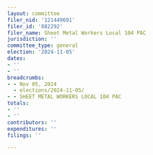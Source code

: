 ```yaml
---
layout: committee
filer_nid: '121449691'
filer_id: '882292'
filer_name: Sheet Metal Workers Local 104 PAC
jurisdiction: ''
committee_type: general
election: '2024-11-05'
dates:
- ''
- ''
breadcrumbs:
- - Nov 05, 2024
  - elections/2024-11-05/
- - SHEET METAL WORKERS LOCAL 104 PAC
totals:
- ''
- ''
contributors: ''
expenditures: ''
filings: ''

---
```


